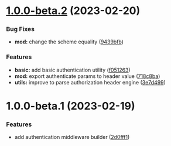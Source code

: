 # [1.0.0-beta.2](https://github.com/httpland/http-auth/compare/1.0.0-beta.1...1.0.0-beta.2) (2023-02-20)


### Bug Fixes

* **mod:** change the scheme equality ([9439bfb](https://github.com/httpland/http-auth/commit/9439bfbc77d8236e4c6b8fbd3737e607664510d7))


### Features

* **basic:** add basic authentication utility ([f051263](https://github.com/httpland/http-auth/commit/f0512635e65e8dd41a4ca8daf1782cefaedc7a24))
* **mod:** export authenticate params to header value ([718c8ba](https://github.com/httpland/http-auth/commit/718c8ba53194ee41e445dff6d03b0bf07b098725))
* **utils:** improve to parse authorization header engine ([3e7d499](https://github.com/httpland/http-auth/commit/3e7d49982edda382997f20c87eb7a257837f7070))

# 1.0.0-beta.1 (2023-02-19)


### Features

* add authentication middleware builder ([2d0fff1](https://github.com/httpland/http-auth/commit/2d0fff1ada97fccfd2fa52118ee4fb93f8e92cca))
